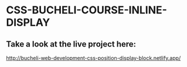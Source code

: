 # CSS-BUCHELI-COURSE-INLINE-DISPLAY

## Take a look at the live project here:
http://bucheli-web-development-css-position-display-block.netlify.app/
